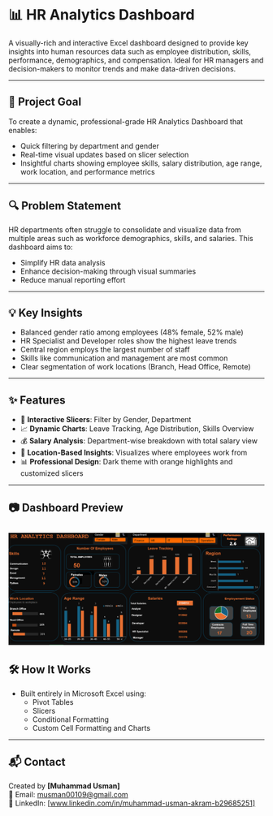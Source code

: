 # 📊 HR Analytics Dashboard

A visually-rich and interactive Excel dashboard designed to provide key insights into human resources data such as employee distribution, skills, performance, demographics, and compensation. Ideal for HR managers and decision-makers to monitor trends and make data-driven decisions.

---

## 📌 Project Goal

To create a dynamic, professional-grade HR Analytics Dashboard that enables:
- Quick filtering by department and gender
- Real-time visual updates based on slicer selection
- Insightful charts showing employee skills, salary distribution, age range, work location, and performance metrics

---

## 🔍 Problem Statement

HR departments often struggle to consolidate and visualize data from multiple areas such as workforce demographics, skills, and salaries. This dashboard aims to:
- Simplify HR data analysis
- Enhance decision-making through visual summaries
- Reduce manual reporting effort

---

## 💡 Key Insights

- Balanced gender ratio among employees (48% female, 52% male)
- HR Specialist and Developer roles show the highest leave trends
- Central region employs the largest number of staff
- Skills like communication and management are most common
- Clear segmentation of work locations (Branch, Head Office, Remote)

---

## ✨ Features

- 🎯 **Interactive Slicers**: Filter by Gender, Department
- 📈 **Dynamic Charts**: Leave Tracking, Age Distribution, Skills Overview
- 💰 **Salary Analysis**: Department-wise breakdown with total salary view
- 📍 **Location-Based Insights**: Visualizes where employees work from
- 📊 **Professional Design**: Dark theme with orange highlights and customized slicers

---
## 📷 Dashboard Preview

![Dashboard Screenshot](dashboard_preview.png)  
---
## 🛠 How It Works

- Built entirely in Microsoft Excel using:
  - Pivot Tables
  - Slicers
  - Conditional Formatting
  - Custom Cell Formatting and Charts

---

## 📬 Contact

Created by **[Muhammad Usman]**  
📧 Email: musman00109@gmail.com  
🔗 LinkedIn: [www.linkedin.com/in/muhammad-usman-akram-b29685251]  
